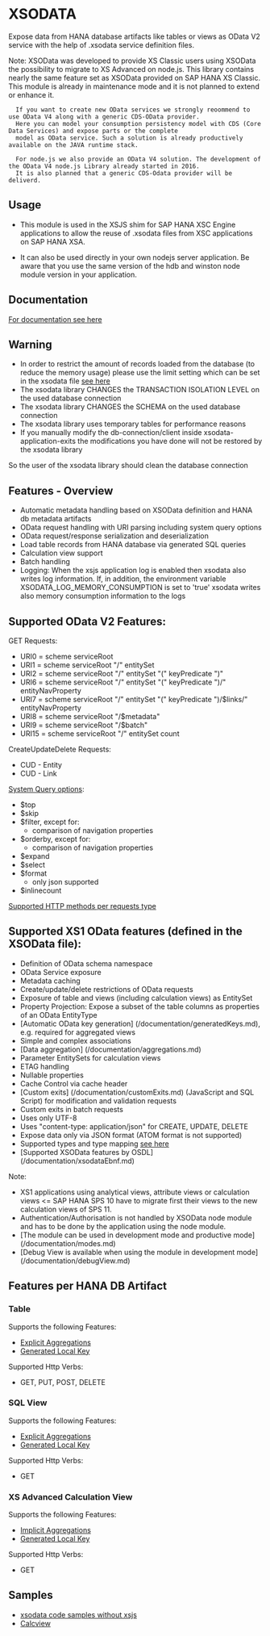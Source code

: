 XSODATA
=======

Expose data from HANA database artifacts like tables or views as OData V2 service with the help of .xsodata service definition files. 

Note: XSOData was developed to provide XS Classic users using XSOData the possibility to migrate to XS Advanced on node.js. 
      This library contains nearly the same feature set as XSOData provided on SAP HANA XS Classic. This module is already 
      in maintenance mode and it is not planned to extend or enhance it.
      
      If you want to create new OData services we strongly reoommend to use OData V4 along with a generic CDS-OData provider.
      Here you can model your consumption persistency model with CDS (Core Data Services) and expose parts or the complete
      model as OData service. Such a solution is already productively available on the JAVA runtime stack. 
      
      For node.js we also provide an OData V4 solution. The development of the OData V4 node.js Library already started in 2016.
      It is also planned that a generic CDS-Odata provider will be deliverd.

## Usage

  * This module is used in the XSJS shim for SAP HANA XSC Engine applications to
    allow the reuse of .xsodata files from XSC applications on SAP HANA XSA.

  * It can also be used directly in your own nodejs server application. Be aware that you use the same version of the hdb and winston node module version in your application.
  
## Documentation 

[For documentation see here](./documentation.md)

## Warning

  * In order to restrict the amount of records loaded from the database (to reduce the memory usage) please use the 
    limit setting which can be set in the xsodata file [see here](documentation/xsodataSettings.md)
  * The xsodata library CHANGES the TRANSACTION ISOLATION LEVEL on the used database connection
  * The xsodata library CHANGES the SCHEMA on the used database connection
  * The xsodata library uses temporary tables for performance reasons
  * If you manually modify the db-connection/client inside xsodata-application-exits the modifications you have done
   will not be restored by the xsodata library
  
  So the user of the xsodata library should clean the database connection
  
## Features - Overview

  * Automatic metadata handling based on XSOData definition and HANA db metadata artifacts
  * OData request handling with URI parsing including system query options
  * OData request/response serialization and deserialization 
  * Load table records from HANA database via generated SQL queries
  * Calculation view support
  * Batch handling
  * Logging:
    When the xsjs application log is enabled then xsodata also writes log information.
    If, in addition, the environment variable XSODATA_LOG_MEMORY_CONSUMPTION is set to 'true'
    xsodata writes also memory consumption information to the logs


## Supported OData V2 Features:

GET Requests:

* URI0 = scheme serviceRoot 
* URI1 = scheme serviceRoot "/" entitySet
* URI2 = scheme serviceRoot "/" entitySet "(" keyPredicate ")"
* URI6 = scheme serviceRoot "/" entitySet "(" keyPredicate ")/" entityNavProperty
* URI7 = scheme serviceRoot "/" entitySet "(" keyPredicate ")/$links/" entityNavProperty
* URI8 = scheme serviceRoot "/$metadata"
* URI9 = scheme serviceRoot "/$batch"
* URI15 = scheme serviceRoot "/" entitySet count

CreateUpdateDelete Requests:

* CUD - Entity
* CUD - Link 

[System Query options](/documentation/supportedSystemQueryOptions.md):

* $top
* $skip
* $filter, except for:
    * comparison of navigation properties
* $orderby, except for:
    * comparison of navigation properties
* $expand
* $select
* $format
    * only json supported
* $inlinecount

[Supported HTTP methods per requests type](/documentation/supportedMethods.md)

## Supported XS1 OData features (defined in the XSOData file):

  * Definition of OData schema namespace
  * OData Service exposure
  * Metadata caching
  * Create/update/delete restrictions of OData requests
  * Exposure of table and views (including calculation views) as EntitySet
  * Property Projection: Expose a subset of the table columns as properties of an OData EntityType
  * [Automatic OData key generation] (/documentation/generatedKeys.md), e.g. required for aggregated views
  * Simple and complex associations 
  * [Data aggregation] (/documentation/aggregations.md)
  * Parameter EntitySets for calculation views
  * ETAG handling
  * Nullable properties
  * Cache Control via cache header
  * [Custom exits] (/documentation/customExits.md) (JavaScript and SQL Script) for modification and validation requests
  * Custom exits in batch requests
  * Uses only UTF-8
  * Uses "content-type: application/json" for CREATE, UPDATE, DELETE
  * Expose data only via JSON format (ATOM format is not supported)
  * Supported types and type mapping [see here](/documentation/typemapping.md) 
  * [Supported XSOData features by OSDL] (/documentation/xsodataEbnf.md) 
  

Note: 

* XS1 applications using analytical views, attribute views or calculation views <= SAP HANA SPS 10 have to migrate first their views to the new calculation views of SPS 11. 
* Authentication/Authorisation is not handled by XSOData node module and has to be done by the application using the node module. 
* [The module can be used in development mode and productive mode] (/documentation/modes.md)
* [Debug View is available when using the module in development mode] (/documentation/debugView.md)

## Features per HANA DB Artifact

### Table

Supports the following Features:
- [Explicit Aggregations](/documentation/aggregations.md#explicit-aggregations)
- [Generated Local Key](/documentation/generatedKeys.md)
 
Supported Http Verbs:
- GET, PUT, POST, DELETE

### SQL View

Supports the following Features:
- [Explicit Aggregations](/documentation/aggregations.md#explicit-aggregations)
- [Generated Local Key](/documentation/generatedKeys.md)

Supported Http Verbs:
- GET

### XS Advanced Calculation View

Supports the following Features:
- [Implicit Aggregations](/documentation/aggregations.md#implicitderived-aggregations)
- [Generated Local Key](/documentation/generatedKeys.md)

Supported Http Verbs:
- GET

## Samples

* [xsodata code samples without xsjs](/documentation/code_samples_pure_node/readme.md)
* [Calcview](/documentation/calcviewSample.md)








